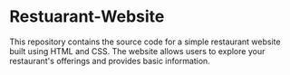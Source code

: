 # Restuarant-Website
This repository contains the source code for a simple restaurant website built using HTML and CSS. The website allows users to explore your restaurant's offerings and provides basic information.
